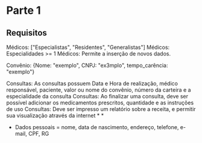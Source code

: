 # Parte 1

## Requisitos

Médicos: ["Especialistas", "Residentes", "Generalistas"]
Médicos: Especialidades >= 1
Médicos: Permite a inserção de novos dados.

Convênio: {Nome: "exemplo", CNPJ: "ex3mplo", tempo_carência: "exemplo"}

Consultas: As consultas possuem Data e Hora de realização, médico responsável, paciente, valor ou nome do convênio, número da carteira e a especialidade da consulta
Consultas: Ao finalizar uma consulta, deve ser possível adicionar os medicamentos prescritos, quantidade e as instruções de uso
Consultas: Deve ser impresso um relatório sobre a receita, e permitir sua visualização através da internet
* 
* 
* Dados pessoais = nome, data de nascimento, endereço, telefone, e-mail, CPF, RG